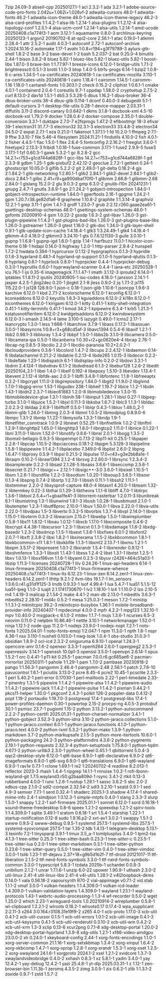 7zip 24.09-3
abseil-cpp 20250127.1-1
acl 2.3.2-1
ada 3.2.1-1
adobe-source-code-pro-fonts 2.042u+1.062i+1.026vf-2
adwaita-cursors 48.0-1
adwaita-fonts 48.2-1
adwaita-icon-theme 48.0-1
adwaita-icon-theme-legacy 46.2-3
alsa-card-profiles 1:1.4.2-1
alsa-lib 1.2.14-1
alsa-plugins 1:1.2.12-4
alsa-topology-conf 1.2.5.1-4
alsa-ucm-conf 1.2.14-1
alsa-utils 1.2.14-1
amd-ucode 20250408.c1a774f3-1
aom 3.12.1-1
aquamarine 0.8.0-3
archlinux-keyring 20250123-1
argon2 20190702-6
at-spi2-core 2.56.1-1
atac 0.19.0-1
atkmm 2.28.4-1
attr 2.5.2-1
audit 4.0.3-1
autoconf 2.72-1
autoconf-archive 1:2024.10.16-2
automake 1.17-1
avahi 1:0.8+r194+g3f79789-3
aylurs-gtk-shell 1.8.2-2
base 3-2
base-devel 1-2
bash 5.2.037-2
bat 0.25.0-4
binutils 2.44-1
bison 3.8.2-8
bluez 5.82-1
bluez-libs 5.82-1
bluez-utils 5.82-1
boost-libs 1.87.0-3
brave-bin 1:1.77.97-1
breeze-icons 6.12.0-1
bridge-utils 1.7.1-2
brightnessctl 0.5.1-3
brotli 1.1.0-3
btop 1.4.0-5
btrfs-progs 6.14-1
bzip2 1.0.8-6
c-ares 1.34.5-1
ca-certificates 20240618-1
ca-certificates-mozilla 3.110-1
ca-certificates-utils 20240618-1
cairo 1.18.4-1
cairomm 1.14.5-1
cairomm-1.16 1.18.0-1
cantarell-fonts 1:0.303.1-2
check 0.15.2-2
cliphist 1:0.6.1-1
cmake 4.0.1-1
containerd 2.0.4-1
coreutils 9.7-1
cppdap 1.58.0-2
cryptsetup 2.7.5-2
curl 8.13.0-2
dav1d 1.5.1-1
db5.3 5.3.28-5
dbus 1.16.2-1
dbus-broker 36-4
dbus-broker-units 36-4
dbus-glib 0.114-1
dconf 0.40.0-3
debugedit 5.1-1
default-cursors 3-1
desktop-file-utils 0.28-1
device-mapper 2.03.31-1
diffutils 3.11-2
discord-canary 0.0.642-1
dkms 3.1.8-1
docbook-xml 4.5-10
docbook-xsl 1.79.2-9
docker 1:28.0.4-2
docker-compose 2.35.0-1
double-conversion 3.3.1-1
duktape 2.7.0-7
e2fsprogs 1.47.2-2
efibootmgr 18-3
efivar 39-1
electron31 31.7.7-3
electron32 32.3.1-3
electron33 33.4.8-2
electron34 34.5.0-2
expat 2.7.1-1
eza 0.21.0-1
fakeroot 1.37.1.1-1
fd 10.2.0-1
ffmpeg 2:7.1-9
fftw 3.3.10-7
file 5.46-4
filesystem 2024.11.21-1
findutils 4.10.0-2
fish 4.0.1-2
fisher 4.4.5-1
flac 1.5.0-1
flex 2.6.4-5
fontconfig 2:2.16.2-1
freeglut 3.6.0-1
freetype2 2.13.3-3
fribidi 1.0.16-1
fuse-common 3.17.1-1
fuse2 2.9.9-5
fuse3 3.17.1-1
fzf 0.60.3-1
gawk 5.3.2-1
gc 8.2.8-2
gcc 14.2.1+r753+g1cd744a6828f-1
gcc-libs 14.2.1+r753+g1cd744a6828f-1
gd 2.3.3-8
gdbm 1.25-1
gdk-pixbuf2 2.42.12-2
geoclue 2.7.2-1
gettext 0.24-1
ghostscript 10.05.0-3
giflib 5.2.2-2
git 2.49.0-1
git-delta 0.18.2-4
gjs 2:1.84.2-1
glib-networking 1:2.80.1-1
glib2 2.84.1-1
glib2-devel 2.84.1-1
glib2-docs 2.84.1-1
glibc 2.41+r9+ga900dbaf70f0-1
glibmm 2.66.8-1
glibmm-2.68 2.84.0-1
glslang 15.2.0-2
glu 9.0.3-2
gmp 6.3.0-2
gnulib-l10n 20241231-1
gnupg 2.4.7-1
gnutls 3.8.9-1
go 2:1.24.2-1
gobject-introspection 1.84.0-1
gobject-introspection-runtime 1.84.0-1
gperftools 2.16-1
gpgme 1.24.2-1
gpm 1.20.7.r38.ge82d1a6-6
graphene 1.10.8-2
graphite 1:1.3.14-4
graphviz 12.2.1-1
grep 3.11-1
grim 1.4.1-3
groff 1.23.0-7
grub 2:2.12.r260.gaae2ea61-1
gsettings-desktop-schemas 48.0-1
gsettings-system-schemas 48.0-1
gsfonts 20200910-4
gsm 1.0.22-2
gssdp 1.6.3-2
gst-libav 1.26.0-3
gst-plugin-pipewire 1:1.4.2-1
gst-plugins-bad-libs 1.26.0-3
gst-plugins-base-libs 1.26.0-3
gstreamer 1.26.0-3
gtest 1.16.0-2
gtk-doc 1.34.0-3
gtk-layer-shell 0.9.1-1
gtk-update-icon-cache 1:4.18.4-1
gtk3 1:3.24.49-1
gtk4 1:4.18.4-1
gtkmm-4.0 4.18.0-2
gtkmm3 3.24.10-1
gts 0.7.6.121130-3
guile 3.0.10-1
gupnp 1:1.6.8-1
gupnp-igd 1.6.0-1
gzip 1.14-1
harfbuzz 11.0.1-1
hicolor-icon-theme 0.18-1
hidapi 0.14.0-3
highway 1.2.0-1
http-parser 2.9.4-2
hunspell 1.7.2-2
hwdata 0.394-1
hyprcursor 0.1.12-2
hyprgraphics 0.1.3-3
hypridle 0.1.6-3
hyprland 0.48.1-4
hyprland-qt-support 0.1.0-5
hyprland-qtutils 0.1.3-6
hyprlang 0.6.1-1
hyprlock 0.8.0-1
hyprpicker 0.4.4-1
hyprpicker-debug 0.3.0-1
hyprutils 0.6.0-1
hyprwayland-scanner 0.4.4-1
iana-etc 20250328-1
icu 76.1-1
ijs 0.35-6
imagemagick 7.1.1.47-1
imath 3.1.12-3
iproute2 6.14.0-1
iptables 1:1.8.11-2
iputils 20240905-1
iso-codes 4.18.0-1
jansson 2.14.1-1
jasper 4.2.5-1
jbig2dec 0.20-1
jbigkit 2.1-8
jless 0.9.0-2
jq 1.7.1-2
js115 115.22.0-1
js128 128.9.0-1
json-c 0.18-1
json-glib 1.10.6-1
jsoncpp 1.9.6-3
karchive 6.12.0-1
kbd 2.7.1-2
kcolorscheme 6.12.0-1
kconfig 6.12.0-1
kcoreaddons 6.12.0-2
keyutils 1.6.3-3
kguiaddons 6.12.0-2
ki18n 6.12.0-1
kiconthemes 6.12.0-1
kirigami 6.12.0-1
kitty 0.41.1-1
kitty-shell-integration 0.41.1-1
kitty-terminfo 0.41.1-1
kmod 34.2-1
kpipewire 6.3.4-1
krb5 1.21.3-1
kstatusnotifieritem 6.12.0-2
kwidgetsaddons 6.12.0-2
kwindowsystem 6.12.0-3
l-smash 2.14.5-4
lame 3.100-5
lazygit 0.49.0-1
lcms2 2.17-1
leancrypto 1.3.0-1
less 1:668-1
libarchive 3.7.9-1
libass 0.17.3-1
libassuan 3.0.0-1
libasyncns 1:0.8+r3+g68cd5af-3
libavc1394 0.5.4-6
libavif 1.2.1-1
libb2 0.98.1-3
libbluray 1.3.4-2
libbpf 1.5.0-1
libbs2b 3.1.0-9
libcamera 0.5.0-1
libcamera-ipa 0.5.0-1
libcanberra 1:0.30+r2+gc0620e4-4
libcap 2.76-1
libcap-ng 0.8.5-3
libcdio 2.2.0-1
libcdio-paranoia 10.2+2.0.2-1
libcloudproviders 0.3.6-1
libcolord 1.4.7-2
libcups 2:2.4.12-1
libdaemon 0.14-6
libdatachannel 0.21.2-2
libdatrie 0.2.13-4
libde265 1.0.15-3
libdecor 0.2.2-1
libdeflate 1.23-1
libdispatch 6.1-1
libdisplay-info 0.2.0-2
libdovi 3.3.1-1
libdrm 2.4.124-1
libdvdnav 6.1.1-2
libdvdread 6.1.3-2
libebur128 1.2.6-2
libedit 20250104_3.1-1
libei 1.4.0-1
libelf 0.192-4
libepoxy 1.5.10-3
libevdev 1.13.4-1
libevent 2.1.12-4
libfdk-aac 2.0.3-1
libffi 3.4.8-1
libfontenc 1.1.8-1
libfreeaptx 0.2.2-1
libgcrypt 1.11.0-3
libgirepository 1.84.0-1
libgit2 1:1.9.0-2
libglvnd 1.7.0-1
libgpg-error 1.53-1
libgudev 238-1
libheif 1.19.7-2
libice 1.1.2-1
libidn 1.43-1
libidn2 2.3.7-1
libiec61883 1.2.0-8
libimobiledevice 1.3.0-15
libimobiledevice-glue 1.3.1-1
libinih 58-1
libinput 1.28.1-1
libisl 0.27-1
libjpeg-turbo 3.1.0-1
libjuice 1.5.2-1
libjxl 0.11.1-3
libksba 1.6.7-2
liblc3 1.1.3-1
libldac 2.0.2.3-2
libldap 2.6.9-1
libliftoff 0.5.0-1
liblqr 0.4.3-1
libluv 1.48.0_2-1
libmm-glib 1.24.0-1
libmng 2.0.3-4
libmnl 1.0.5-2
libmodplug 0.8.9.0-6
libmpc 1.3.1-2
libmtp 1.1.22-1
libmysofa 1.3.3-1
libndp 1.9-1
libnetfilter_conntrack 1.0.9-2
libnewt 0.52.25-1
libnfnetlink 1.0.2-2
libnftnl 1.2.9-1
libnghttp2 1.65.0-1
libnghttp3 1.8.0-1
libngtcp2 1.11.0-1
libnice 0.1.22-1
libnl 3.11.0-1
libnm 1.52.0-1
libnotify 0.8.6-1
libnsl 2.0.1-1
libogg 1.3.5-2
libomxil-bellagio 0.9.3-5
libopenmpt 0.7.13-2
libp11-kit 0.25.5-1
libpaper 2.2.6-1
libpcap 1.10.5-2
libpciaccess 0.18.1-2
libpgm 5.3.128-3
libpipeline 1.5.8-1
libpipewire 1:1.4.2-1
libplacebo 7.349.0-6
libplist 2.6.0-2
libpng 1.6.47-1
libproxy 0.5.9-1
libpsl 0.21.5-2
libpulse 17.0+r43+g3e2bb8a1e-1
libraqm 0.10.2-1
libraw1394 2.1.2-4
librsvg 2:2.60.0-1
librsync 1:2.3.4-2
libsamplerate 0.2.2-3
libsasl 2.1.28-5
libsass 3.6.6-1
libseccomp 2.5.6-1
libsecret 0.21.7-1
libsigc++ 2.12.1-1
libsigc++-3.0 3.6.0-1
libsixel 1.10.5-1
libsm 1.2.6-1
libsndfile 1.2.2-3
libsodium 1.0.20-1
libsoup3 3.6.5-1
libsoxr 0.1.3-4
libspng 0.7.4-2
libsrtp 1:2.7.0-1
libssh 0.11.1-1
libssh2 1.11.1-1
libstemmer 2.2.0-2
libsysprof-capture 48.0-4
libtasn1 4.20.0-1
libteam 1.32-2
libtermkey 0.22-3
libthai 0.1.29-3
libtheora 1.1.1-6
libtiff 4.7.0-1
libtirpc 1.3.6-1
libtool 2.5.4+r1+gbaa1fe41-3
libtorrent-rasterbar 1:2.0.11-3
libunibreak 6.1-1
libunistring 1.3-1
libunwind 1.8.1-3
libusb 1.0.28-1
libusbmuxd 2.1.0-1
libutempter 1.2.3-1
libutf8proc 2.10.0-1
libuv 1.50.0-1
libva 2.22.0-1
libva-utils 2.22.0-1
libvdpau 1.5-3
libverto 0.3.2-5
libvorbis 1.3.7-4
libvpl 2.14.0-1
libvpx 1.15.0-1
libvterm 0.3.3-2
libwacom 2.15.0-1
libwebp 1.5.0-1
libwireplumber 0.5.8-1
libx11 1.8.12-1
libxau 1.0.12-1
libxcb 1.17.0-1
libxcomposite 0.4.6-2
libxcrypt 4.4.38-1
libxcursor 1.2.3-1
libxcvt 0.1.3-1
libxdamage 1.1.6-2
libxdg-basedir 1.2.3-2
libxdmcp 1.1.5-1
libxext 1.3.6-1
libxfixes 6.0.1-2
libxfont2 2.0.7-1
libxft 2.3.8-2
libxi 1.8.2-1
libxinerama 1.1.5-2
libxkbcommon 1.8.1-1
libxkbcommon-x11 1.8.1-1
libxkbfile 1.1.3-1
libxml2 2.13.7-1
libxmu 1.2.1-1
libxpm 3.5.17-2
libxpresent 1.0.1-2
libxrandr 1.5.4-1
libxrender 0.9.12-1
libxshmfence 1.3.3-1
libxslt 1.1.43-1
libxss 1.2.4-2
libxt 1.3.1-1
libxtst 1.2.5-1
libxv 1.0.13-1
libxxf86vm 1.1.6-1
libyaml 0.2.5-3
libyuv r2426+464c51a03-1
libzip 1.11.3-1
licenses 20240728-1
lilv 0.24.26-1
linux-api-headers 6.14-1
linux-firmware 20250408.c1a774f3-1
linux-firmware-whence 20250408.c1a774f3-1
linux-lts 6.12.23-1
linux-zen 6.14.2.zen1-1
linux-zen-headers 6.14.2.zen1-1
llhttp 9.2.1-2
llvm-libs 19.1.7-1
lm_sensors 1:3.6.0.r41.g31d1f125-3
lmdb 0.9.33-1
lsof 4.99.4-1
lua 5.4.7-1
lua51 5.1.5-12
lua51-lpeg 1.1.0-3
luajit 2.1.1741730670-1
lv2 1.18.10-1
lz4 1:1.10.0-2
lzo 2.10-5
m4 1.4.19-3
mailcap 2.1.54-2
make 4.4.1-2
man-db 2.13.0-1
mbedtls 3.6.3-1
mbedtls2 2.28.10-1
md4c 0.5.2-1
mesa 1:25.0.3-1
meson 1.7.2-1
minizip 1:1.3.1-2
mkinitcpio 39.2-3
mkinitcpio-busybox 1.36.1-1
mobile-broadband-provider-info 20240407-1
mpdecimal 4.0.0-2
mpfr 4.2.2-1
mpg123 1.32.10-1
mpv 1:0.40.0-2
msgpack-c 6.1.0-2
mtdev 1.1.7-1
mujs 1.3.6-1
ncurses 6.5-3
neovim 0.11.0-2
netpbm 10.86.46-1
nettle 3.10.1-1
networkmanager 1.52.0-1
ninja 1.12.1-2
node-gyp 11.2.0-1
nodejs 23.9.0-1
nodejs-nopt 7.2.1-1
noto-fonts 1:2025.04.01-1
noto-fonts-emoji 1:2.047-1
npm 11.3.0-1
npth 1.8-1
nspr 4.36-1
nss 3.110-1
nushell 0.103.0-1
nwg-look 1.0.4-1
obs-studio 31.0.3-1
obsidian 1.8.9-2
ocl-icd 2.3.2-2
oniguruma 6.9.10-1
openal 1.24.3-1
opencore-amr 0.1.6-2
openexr 3.3.3-1
openh264 2.6.0-1
openjpeg2 2.5.3-1
openresolv 3.14.1-1
openssh 10.0p1-3
openssl 3.5.0-1
openvpn 2.6.14-1
opus 1.5.2-1
orc 0.4.41-1
p11-kit 0.25.5-1
pacman 7.0.0.r6.gc685ae6-2
pacman-mirrorlist 20250311-1
pahole 1:1.29-1
pam 1.7.0-2
pambase 20230918-2
pango 1:1.56.3-1
pangomm 2.46.4-1
pangomm-2.48 2.56.1-1
patch 2.7.6-10
pavucontrol 1:6.1-1
pciutils 3.13.0-2
pcre 8.45-4
pcre2 10.45-1
pcsclite 2.3.3-1
perl 5.40.2-1
perl-error 0.17030-1
perl-mailtools 2.22-1
perl-timedate 2.33-7
pinentry 1.3.1-5
pipewire 1:1.4.2-1
pipewire-alsa 1:1.4.2-1
pipewire-audio 1:1.4.2-1
pipewire-jack 1:1.4.2-1
pipewire-pulse 1:1.4.2-1
pixman 0.44.2-1
pkcs11-helper 1.30.0-1
pkgconf 2.4.3-1
polkit 126-2
poppler-data 0.4.12-2
popt 1.19-2
portaudio 1:19.7.0-3
postgresql 17.4-1
postgresql-libs 17.4-1
power-profiles-daemon 0.30-1
powertop 2.15-2
procps-ng 4.0.5-3
protobuf 30.1-1
psmisc 23.7-1
pugixml 1.15-2
python 3.13.2-1
python-autocommand 2.2.2-7
python-certifi 2025.01.31-1
python-charset-normalizer 3.4.1-1
python-gobject 3.52.3-3
python-idna 3.10-2
python-jaraco.collections 5.1.0-1
python-jaraco.context 6.0.1-1
python-jaraco.functools 4.1.0-1
python-jaraco.text 4.0.0-2
python-lxml 5.3.2-1
python-mako 1.3.9-1
python-markdown 3.7-2
python-markupsafe 2.1.5-3
python-more-itertools 10.6.0-1
python-packaging 24.2-3
python-platformdirs 4.3.6-2
python-pygments 2.19.1-1
python-requests 2.32.3-4
python-setuptools 1:75.8.0-1
python-tqdm 4.67.1-2
python-urllib3 2.3.0-1
python-wheel 0.45.1-1
qbittorrent 5.0.4-3
qqc2-desktop-style 6.12.0-1
qt6-base 6.9.0-1
qt6-declarative 6.9.0-2
qt6-imageformats 6.9.0-1
qt6-svg 6.9.0-1
qt6-translations 6.9.0-1
qt6-wayland 6.9.0-1
rav1e 0.7.1-1
rclone 1.69.1-1
re2 1:20240702-4
readline 8.2.013-1
reflector 2023-3
rhash 1.4.4-1
ripgrep 14.1.1-1
rnnoise 1:0.2-1
rofi-lbonn-wayland-git 1.7.5.wayland3.r50.g2baa809d-1
rsync 3.4.1-2
rtkit 0.13-3
rubberband 4.0.0-1
runc 1.2.6-1
rustup 1.28.1-1
sassc 3.6.2-5
sbc 2.0-2
sdbus-cpp 2.1.0-2
sdl2-compat 2.32.54-2
sdl3 3.2.10-1
seatd 0.9.1-1
sed 4.9-3
semver 7.7.1-1
serd 0.32.4-1
shaderc 2025.1-3
shadow 4.17.4-1
shared-mime-info 2.4-1
simdjson 1:3.12.3-1
simple-mtpfs 0.4.0-1
slang 2.3.3-3
slurp 1.5.0-1
snappy 1.2.2-1
sof-firmware 2025.01.1-1
sonnet 6.12.0-1
sord 0.16.18-1
sound-theme-freedesktop 0.8-6
speex 1.2.1-2
speexdsp 1.2.1-2
spirv-tools 1:1.4.309.0-1
sqlite 3.49.1-1
sratom 0.6.18-1
srt 1.5.4-1
starship 1.22.1-1
startup-notification 0.12-8
sudo 1.9.16.p2-2
svt-av1 3.0.2-1
swappy 1.5.1-2
swww 0.9.5-2
swww-debug 0.9.5-1
systemd 257.5-1
systemd-libs 257.5-1
systemd-sysvcompat 257.5-1
tar 1.35-2
tdb 1.4.13-1
telegram-desktop 5.13.1-3
texinfo 7.2-1
tinysparql 3.9.1-1
tmux 3.5_a-1
tomlplusplus 3.4.0-1
tpm2-tss 4.1.3-1
tree-sitter 0.25.3-1
tree-sitter-bash 0.23.3-1
tree-sitter-c 0.23.5-1
tree-sitter-lua 0.2.0-1
tree-sitter-markdown 0.3.1-1
tree-sitter-python 0.23.6-1
tree-sitter-query 0.5.0-1
tree-sitter-vim 0.4.0-1
tree-sitter-vimdoc 3.0.0-1
tslib 1.23-1
ttf-dejavu 2.37+18+g9b5d1b2f-7
ttf-droid 20121017-11
ttf-liberation 2.1.5-2
ttf-nerd-fonts-symbols 3.3.0-1
ttf-nerd-fonts-symbols-common 3.3.0-1
typescript 5.8.3-1
tzdata 2025b-1
uchardet 0.0.8-3
unibilium 2.1.2-1
unrar 1:7.1.6-1
unzip 6.0-22
upower 1.90.9-1
uthash 2.3.0-2
util-linux 2.41-4
util-linux-libs 2.41-4
v4l-utils 1.28.1-2
v4l2loopback-dkms 0.14.0-1
vala 0.56.18-2
vapoursynth R70-2
vial-appimage v0.7.1-2
vid.stab 1.1.1-2
vmaf 3.0.0-1
vulkan-headers 1:1.4.309.0-1
vulkan-icd-loader 1.4.309.0-1
vulkan-validation-layers 1.4.309.0-1
wayland 1.23.1-1
wayland-protocols 1.43-1
webrtc-audio-processing-1 1.3-4
wf-recorder 0.5.0-2
wget 1.25.0-2
which 2.23-1
wireguard-tools 1.0.20210914-2
wireplumber 0.5.8-1
wl-clipboard 1:2.2.1-2
wlroots 0.18.2-1
wlroots0.17 0.17.4-3
wpa_supplicant 2:2.11-3
x264 3:0.164.r3108.31e19f9-2
x265 4.0-1
xcb-proto 1.17.0-3
xcb-util 0.4.1-2
xcb-util-cursor 0.1.5-1
xcb-util-errors 1.0.1-2
xcb-util-image 0.4.1-3
xcb-util-keysyms 0.4.1-5
xcb-util-renderutil 0.3.10-2
xcb-util-wm 0.4.2-2
xcb-util-xrm 1.3-3
xclip 0.13-6
xcur2png 0.7.1-8
xdg-desktop-portal 1.20.0-2
xdg-desktop-portal-hyprland 1.3.9-8
xdg-utils 1.2.1-1
xf86-video-amdgpu 23.0.0-2
xh 0.24.0-1
xkeyboard-config 2.44-1
xorg-fonts-encodings 1.1.0-1
xorg-server-common 21.1.16-1
xorg-setxkbmap 1.3.4-2
xorg-xinput 1.6.4-2
xorg-xkbcomp 1.4.7-1
xorg-xprop 1.2.8-1
xorg-xrandr 1.5.3-1
xorg-xset 1.2.5-2
xorg-xwayland 24.1.6-1
xorgproto 2024.1-2
xsel 1.2.1-2
xvidcore 1.3.7-3
xwaylandvideobridge 0.4.0-2
xxhash 0.8.3-1
xz 5.8.1-1
yadm 3.4.0-1
yay 12.4.2-1
yay-debug 12.4.2-1
yazi 25.4.8-1
yt-dlp 2025.03.31-1
z 1.12-1
zen-browser-bin 1.11.3b-1
zeromq 4.3.5-2
zimg 3.0.5-1
zix 0.6.2-1
zlib 1:1.3.1-2
zoxide 0.9.7-1
zstd 1.5.7-2
